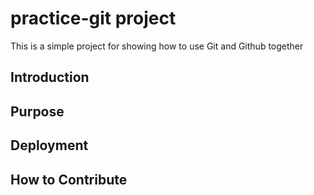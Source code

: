 # practice-git project
This is a simple project for showing how to use Git and Github together
## Introduction
## Purpose
## Deployment
## How to Contribute

